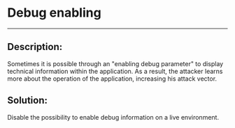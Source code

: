 # Debug enabling
-------

## Description:

Sometimes it is possible through an "enabling debug parameter" to display technical
information within the application. As a result, the attacker learns more about the
operation of the application, increasing his attack vector.

## Solution:

Disable the possibility to enable debug information on a live environment.
